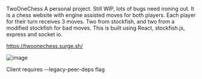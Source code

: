 TwoOneChess
A personal project.
Still WIP, lots of bugs need ironing out.
It is a chess website with engine assisted moves for both players. Each player for their turn receives 3 moves.
Two from stockfish, and two from a modified stockfish for bad moves.
This is built using React, stockfish.js, express and socket io.

https://twoonechess.surge.sh/

![image](https://user-images.githubusercontent.com/59536503/176347271-e1772973-fed7-488f-8af6-b9fb1ead83b4.png)

Client requires --legacy-peer-deps flag
